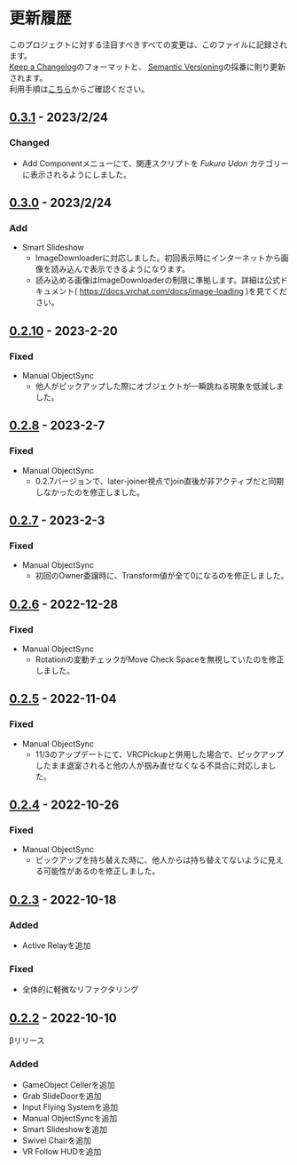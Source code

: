 # 更新履歴

このプロジェクトに対する注目すべきすべての変更は、このファイルに記録されます。  
[Keep a Changelog](https://keepachangelog.com/en/1.0.0/)のフォーマットと、
[Semantic Versioning](https://semver.org/spec/v2.0.0.html)の採番に則り更新されます。  
利用手順は[こちら](https://github.com/mimyquality/FukuroUdon/wiki)からご確認ください。

## [0.3.1] - 2023/2/24

### Changed

- Add Componentメニューにて、関連スクリプトを *Fukuro Udon* カテゴリーに表示されるようにしました。

## [0.3.0] - 2023/2/24

### Add

- Smart Slideshow
  - ImageDownloaderに対応しました。初回表示時にインターネットから画像を読み込んで表示できるようになります。
  - 読み込める画像はImageDownloaderの制限に準拠します。詳細は公式ドキュメント( https://docs.vrchat.com/docs/image-loading )を見てください。

## [0.2.10] - 2023-2-20

### Fixed

- Manual ObjectSync
  - 他人がピックアップした際にオブジェクトが一瞬跳ねる現象を低減しました。

## [0.2.8] - 2023-2-7

### Fixed

- Manual ObjectSync
  - 0.2.7バージョンで、later-joiner視点でjoin直後が非アクティブだと同期しなかったのを修正しました。

## [0.2.7] - 2023-2-3

### Fixed

- Manual ObjectSync
  - 初回のOwner委譲時に、Transform値が全て0になるのを修正しました。

## [0.2.6] - 2022-12-28

### Fixed

- Manual ObjectSync
  - Rotationの変動チェックがMove Check Spaceを無視していたのを修正しました。

## [0.2.5] - 2022-11-04

### Fixed

- Manual ObjectSync
  - 11/3のアップデートにて、VRCPickupと併用した場合で、ピックアップしたまま退室されると他の人が掴み直せなくなる不具合に対応しました。

## [0.2.4] - 2022-10-26

### Fixed

- Manual ObjectSync
  - ピックアップを持ち替えた時に、他人からは持ち替えてないように見える可能性があるのを修正しました。

## [0.2.3] - 2022-10-18

### Added

- Active Relayを追加

### Fixed

- 全体的に軽微なリファクタリング

## [0.2.2] - 2022-10-10

βリリース

### Added

- GameObject Cellerを追加
- Grab SlideDoorを追加
- Input Flying Systemを追加
- Manual ObjectSyncを追加
- Smart Slideshowを追加
- Swivel Chairを追加
- VR Follow HUDを追加

[0.3.1]: https://github.com/mimyquality/FukuroUdon/releases/tag/0.3.1
[0.3.0]: https://github.com/mimyquality/FukuroUdon/releases/tag/0.3.0
[0.2.10]: https://github.com/mimyquality/FukuroUdon/releases/tag/0.2.10
[0.2.8]: https://github.com/mimyquality/FukuroUdon/releases/tag/0.2.8
[0.2.7]: https://github.com/mimyquality/FukuroUdon/releases/tag/0.2.7
[0.2.6]: https://github.com/mimyquality/FukuroUdon/releases/tag/0.2.6
[0.2.5]: https://github.com/mimyquality/FukuroUdon/releases/tag/0.2.5
[0.2.4]: https://github.com/mimyquality/FukuroUdon/releases/tag/0.2.4
[0.2.3]: https://github.com/mimyquality/FukuroUdon/releases/tag/0.2.3
[0.2.2]: https://github.com/mimyquality/FukuroUdon/releases/tag/0.2.2